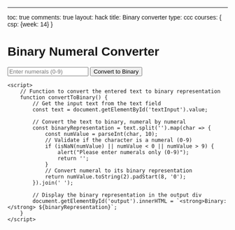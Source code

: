 ---
toc: true
comments: true
layout: hack
title: Binary converter
type: ccc
courses: { csp: {week: 14} }

<html lang="en">
<head>
    <meta charset="UTF-8">
    <title>Binary Numeral Converter</title>
    <style>
        /* Basic CSS for styling the page */
        body {
            font-family: Arial, sans-serif;
            margin: 20px;
        }
        #output {
            margin-top: 10px;
        }
    </style>
</head>
<body>
    <h1>Binary Numeral Converter</h1>
    <!-- Input field for user to enter numerals -->
    <input type="text" id="textInput" placeholder="Enter numerals (0-9)">
    <!-- Button to trigger the conversion process -->
    <button onclick="convertToBinary()">Convert to Binary</button>
    <!-- Div to display the output -->
    <div id="output"></div>

    <script>
        // Function to convert the entered text to binary representation
        function convertToBinary() {
            // Get the input text from the text field
            const text = document.getElementById('textInput').value;

            // Convert the text to binary, numeral by numeral
            const binaryRepresentation = text.split('').map(char => {
                const numValue = parseInt(char, 10);
                // Validate if the character is a numeral (0-9)
                if (isNaN(numValue) || numValue < 0 || numValue > 9) {
                    alert("Please enter numerals only (0-9)");
                    return '';
                }
                // Convert numeral to its binary representation
                return numValue.toString(2).padStart(8, '0');
            }).join(' ');

            // Display the binary representation in the output div
            document.getElementById('output').innerHTML = `<strong>Binary:</strong> ${binaryRepresentation}`;
        }
    </script>
</body>
</html>

